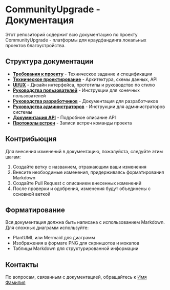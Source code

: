 # CommunityUpgrade - Документация

Этот репозиторий содержит всю документацию по проекту CommunityUpgrade - платформы для краудфандинга локальных проектов благоустройства.

## Структура документации

- **[Требования к проекту](requirements/README.md)** - Техническое задание и спецификации
- **[Техническое проектирование](technical-design/README.md)** - Архитектура, схемы данных, API
- **[UI/UX](ui-ux/README.md)** - Дизайн интерфейса, прототипы и руководство по стилю
- **[Руководства пользователей](user-guides/README.md)** - Инструкции для конечных пользователей
- **[Руководства разработчиков](development-guides/README.md)** - Документация для разработчиков
- **[Руководства администраторов](admin-guides/README.md)** - Инструкции для администраторов системы
- **[Документация API](api-documentation/README.md)** - Подробное описание API
- **[Протоколы встреч](meetings/README.md)** - Записи встреч команды проекта

## Контрибьюция

Для внесения изменений в документацию, пожалуйста, следуйте этим шагам:
1. Создайте ветку с названием, отражающим ваши изменения
2. Внесите необходимые изменения, придерживаясь форматирования Markdown
3. Создайте Pull Request с описанием внесенных изменений
4. После проверки и одобрения, изменения будут объединены с основной веткой

## Форматирование

Вся документация должна быть написана с использованием Markdown. Для сложных диаграмм используйте:
- PlantUML или Mermaid для диаграмм
- Изображения в формате PNG для скриншотов и мокапов
- Таблицы Markdown для структурированной информации

## Контакты

По вопросам, связанным с документацией, обращайтесь к [Имя Фамилия](mailto:email@example.com)
